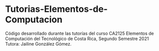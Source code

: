 # Tutorias-Elementos-de-Computacion
Código desarrollado durante las tutorías del curso CA2125 Elementos de Computación del Tecnológico de Costa Rica, Segundo Semestre 2021
Tutora: Jailine González Gómez.
